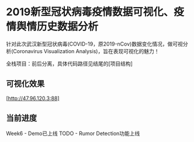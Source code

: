 
# 2019新型冠状病毒疫情数据可视化、疫情舆情历史数据分析

针对此次武汉新型冠状病毒(COVID-19，原2019-nCov)数据变化情况，做可视分析(Coronavirus Visualization Analysis)，旨在表现可视化的魅力！



全栈项目：前后分离，具体代码路径见结尾的[项目结构]

## 可视化效果

[http://47.96.120.3:88]

## 当前进度
Week6 - Demo已上线
TODO  - Rumor Detection功能上线